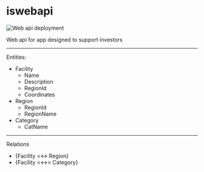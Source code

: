 # iswebapi

![Web api deployment](https://github.com/Nosp27/iswebapi/workflows/Build/badge.svg)

Web api for app designed to support investors

---
Entities:
- Facility
  - Name
  - Description
  - RegionId
  - Coordinates
- Region
  - RegionId
  - RegionName
- Category
  - CatName

---
Relations
- {Facility <<-> Region}
- {Facility <<->> Category}
